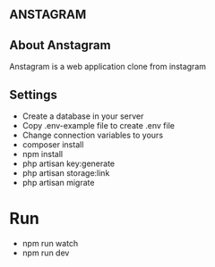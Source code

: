## ANSTAGRAM

## About Anstagram

Anstagram is a web application clone from instagram

## Settings

- Create a database in your server
- Copy .env-example file to create .env file
- Change connection variables to yours
- composer install
- npm install
- php artisan key:generate
- php artisan storage:link
- php artisan migrate

# Run 

- npm run watch
- npm run dev
